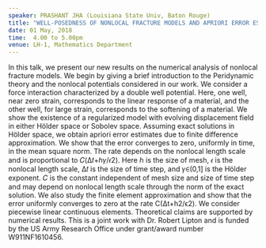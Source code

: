 ```yaml
---
speaker: PRASHANT JHA (Louisiana State Univ, Baton Rouge)
title: "WELL-POSEDNESS OF NONLOCAL FRACTURE MODELS AND APRIORI ERROR ESTIMATES OF NUMERICAL APPROXIMATIONS."
date: 01 May, 2018
time:  4.00 to 5.00pm
venue: LH-1, Mathematics Department
---
```


In this talk, we present our new results on the numerical analysis of nonlocal fracture models. We begin by giving a brief introduction to the Peridynamic theory and the nonlocal potentials considered in our work. We consider a force interaction characterized by a double well potential. Here, one well, near zero strain, corresponds to the linear response of a material, and the other well, for large strain, corresponds to the softening of a material. We show the existence of a regularized model with evolving displacement field in either Hölder space or Sobolev space. Assuming exact solutions in Hölder space, we obtain apriori error estimates due to finite difference approximation. We show that the error converges to zero, uniformly in time, in the mean square norm. The rate depends on the nonlocal length scale and is proportional to 𝐶(Δ𝑡+ℎ𝛾/𝜖2). Here ℎ is the size of mesh, 𝜖 is the nonlocal length scale, Δ𝑡 is the size of time step, and 𝛾∈(0,1] is the Hölder exponent. 𝐶 is the constant independent of mesh size and size of time step and may depend on nonlocal length scale through the norm of the exact solution. We also study the finite element approximation and show that the error uniformly converges to zero at the rate C(Δt+h2/ϵ2). We consider piecewise linear continuous elements. Theoretical claims are supported by numerical results. This is a joint work with Dr. Robert Lipton and is funded by the US Army Research Office under grant/award number W911NF1610456.
